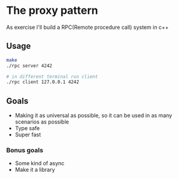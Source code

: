 # The proxy pattern

As exercise I'll build a RPC(Remote procedure call) system in c++

## Usage
```bash
make
./rpc server 4242

# in different terminal run client
./rpc client 127.0.0.1 4242
```

## Goals
- Making it as universal as possible, so it can be used in as many scenarios as possible
- Type safe
- Super fast

### Bonus goals
- Some kind of async
- Make it a library
